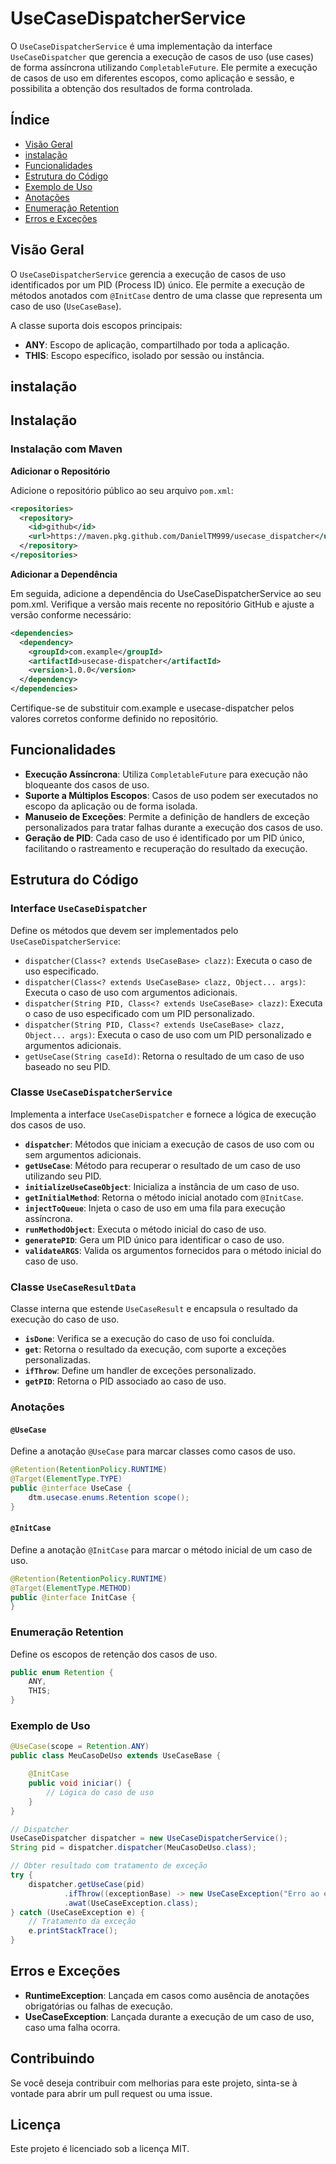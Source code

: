# UseCaseDispatcherService

O `UseCaseDispatcherService` é uma implementação da interface `UseCaseDispatcher` que gerencia a execução de casos de uso (use cases) de forma assíncrona utilizando `CompletableFuture`. Ele permite a execução de casos de uso em diferentes escopos, como aplicação e sessão, e possibilita a obtenção dos resultados de forma controlada.

## Índice

- [Visão Geral](#visão-geral)
- [instalação](#instalação)
- [Funcionalidades](#funcionalidades)
- [Estrutura do Código](#estrutura-do-código)
- [Exemplo de Uso](#exemplo-de-uso)
- [Anotações](#anotações)
- [Enumeração Retention](#enumeração-retention)
- [Erros e Exceções](#erros-e-exceções)

## Visão Geral

O `UseCaseDispatcherService` gerencia a execução de casos de uso identificados por um PID (Process ID) único. Ele permite a execução de métodos anotados com `@InitCase` dentro de uma classe que representa um caso de uso (`UseCaseBase`).

A classe suporta dois escopos principais:

- **ANY**: Escopo de aplicação, compartilhado por toda a aplicação.
- **THIS**: Escopo específico, isolado por sessão ou instância.

## instalação

## Instalação

### Instalação com Maven

**Adicionar o Repositório**

Adicione o repositório público ao seu arquivo `pom.xml`:

```xml
<repositories>
  <repository>
    <id>github</id>
    <url>https://maven.pkg.github.com/DanielTM999/usecase_dispatcher</url>
  </repository>
</repositories>
```

**Adicionar a Dependência**

Em seguida, adicione a dependência do UseCaseDispatcherService ao seu pom.xml. Verifique a versão mais recente no repositório GitHub e ajuste a versão conforme necessário:

```xml
<dependencies>
  <dependency>
    <groupId>com.example</groupId>
    <artifactId>usecase-dispatcher</artifactId>
    <version>1.0.0</version>
  </dependency>
</dependencies>
```
Certifique-se de substituir com.example e usecase-dispatcher pelos valores corretos conforme definido no repositório.


## Funcionalidades

- **Execução Assíncrona**: Utiliza `CompletableFuture` para execução não bloqueante dos casos de uso.
- **Suporte a Múltiplos Escopos**: Casos de uso podem ser executados no escopo da aplicação ou de forma isolada.
- **Manuseio de Exceções**: Permite a definição de handlers de exceção personalizados para tratar falhas durante a execução dos casos de uso.
- **Geração de PID**: Cada caso de uso é identificado por um PID único, facilitando o rastreamento e recuperação do resultado da execução.

## Estrutura do Código

### Interface `UseCaseDispatcher`

Define os métodos que devem ser implementados pelo `UseCaseDispatcherService`:

- `dispatcher(Class<? extends UseCaseBase> clazz)`: Executa o caso de uso especificado.
- `dispatcher(Class<? extends UseCaseBase> clazz, Object... args)`: Executa o caso de uso com argumentos adicionais.
- `dispatcher(String PID, Class<? extends UseCaseBase> clazz)`: Executa o caso de uso especificado com um PID personalizado.
- `dispatcher(String PID, Class<? extends UseCaseBase> clazz, Object... args)`: Executa o caso de uso com um PID personalizado e argumentos adicionais.
- `getUseCase(String caseId)`: Retorna o resultado de um caso de uso baseado no seu PID.

### Classe `UseCaseDispatcherService`

Implementa a interface `UseCaseDispatcher` e fornece a lógica de execução dos casos de uso.

- **`dispatcher`**: Métodos que iniciam a execução de casos de uso com ou sem argumentos adicionais.
- **`getUseCase`**: Método para recuperar o resultado de um caso de uso utilizando seu PID.
- **`initializeUseCaseObject`**: Inicializa a instância de um caso de uso.
- **`getInitialMethod`**: Retorna o método inicial anotado com `@InitCase`.
- **`injectToQueue`**: Injeta o caso de uso em uma fila para execução assíncrona.
- **`runMethodObject`**: Executa o método inicial do caso de uso.
- **`generatePID`**: Gera um PID único para identificar o caso de uso.
- **`validateARGS`**: Valida os argumentos fornecidos para o método inicial do caso de uso.

### Classe `UseCaseResultData`

Classe interna que estende `UseCaseResult` e encapsula o resultado da execução do caso de uso. 

- **`isDone`**: Verifica se a execução do caso de uso foi concluída.
- **`get`**: Retorna o resultado da execução, com suporte a exceções personalizadas.
- **`ifThrow`**: Define um handler de exceções personalizado.
- **`getPID`**: Retorna o PID associado ao caso de uso.

### Anotações

#### `@UseCase`

Define a anotação `@UseCase` para marcar classes como casos de uso.

```java
@Retention(RetentionPolicy.RUNTIME)
@Target(ElementType.TYPE)
public @interface UseCase {
    dtm.usecase.enums.Retention scope();
}
```
#### `@InitCase`

Define a anotação `@InitCase` para marcar o método inicial de um caso de uso.

```java
@Retention(RetentionPolicy.RUNTIME)
@Target(ElementType.METHOD)
public @interface InitCase {
}
```

### Enumeração Retention

Define os escopos de retenção dos casos de uso.

```java
public enum Retention {
    ANY,
    THIS;
}
```

### Exemplo de Uso

```java
@UseCase(scope = Retention.ANY)
public class MeuCasoDeUso extends UseCaseBase {

    @InitCase
    public void iniciar() {
        // Lógica do caso de uso
    }
}

// Dispatcher
UseCaseDispatcher dispatcher = new UseCaseDispatcherService();
String pid = dispatcher.dispatcher(MeuCasoDeUso.class);

// Obter resultado com tratamento de exceção
try {
    dispatcher.getUseCase(pid)
            .ifThrow((exceptionBase) -> new UseCaseException("Erro ao executar o caso de uso: " + exceptionBase.getMessage()))
            .awat(UseCaseException.class);
} catch (UseCaseException e) {
    // Tratamento da exceção
    e.printStackTrace();
}
```

## Erros e Exceções

- **RuntimeException**: Lançada em casos como ausência de anotações obrigatórias ou falhas de execução.
- **UseCaseException**: Lançada durante a execução de um caso de uso, caso uma falha ocorra.

## Contribuindo

Se você deseja contribuir com melhorias para este projeto, sinta-se à vontade para abrir um pull request ou uma issue.

## Licença

Este projeto é licenciado sob a licença MIT.
